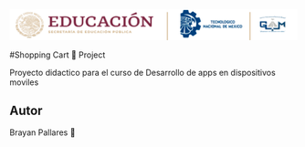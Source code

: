 <center>
<img src="./md/img/ITGAMBanner.png" alt="Itgam Banner">
</center>

#Shopping Cart 🛒 Project

Proyecto didactico para el curso de
Desarrollo de apps en dispositivos moviles

## Autor
Brayan Pallares 🍻